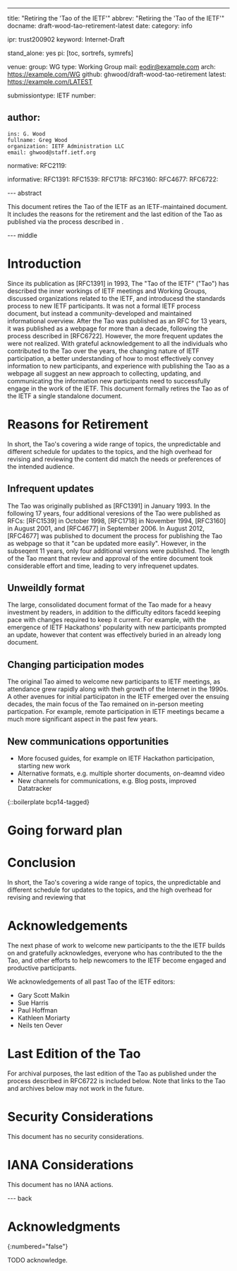 ---
title: "Retiring the 'Tao of the IETF'"
abbrev: "Retiring the 'Tao of the IETF'"
docname: draft-wood-tao-retirement-latest
date:
category: info

ipr: trust200902
keyword: Internet-Draft

stand_alone: yes
pi: [toc, sortrefs, symrefs]

venue:
  group: WG
  type: Working Group
  mail: eodir@example.com
  arch: https://example.com/WG
  github: ghwood/draft-wood-tao-retirement
  latest: https://example.com/LATEST

submissiontype: IETF
number:

author:
 -
    ins: G. Wood
    fullname: Greg Wood
    organization: IETF Administration LLC
    email: ghwood@staff.ietf.org

normative:
  RFC2119:

informative:
  RFC1391:
  RFC1539:
  RFC1718:
  RFC3160:
  RFC4677:
  RFC6722:

--- abstract

This document retires the Tao of the IETF as an IETF-maintained document. It includes the reasons for the retirement and the last edition of the Tao as published via the process described in .

--- middle

# Introduction

Since its publication as [RFC1391] in 1993, The "Tao of the IETF" ("Tao") has described the inner workings of IETF meetings and Working Groups, discussed organizations related to the IETF, and introducesd the standards process to new IETF participants. It was not a formal IETF process document, but instead a community-developed and maintained informational overview. After the Tao was published as an RFC for 13 years, it was published as a webpage for more than a decade, following the process described in [RFC6722]. However, the more frequent updates the were not realized. With grateful acknowledgement to all the individuals who contributed to the Tao over the years, the changing nature of IETF participation, a better understanding of how to most effectively convey information to new participants, and experience with publishing the Tao as a webpage all suggest an new approach to collecting, updating, and communicating the information new participants need to successfully engage in the work of the IETF. This document formally retires the Tao as of the IETF a single standalone document.

# Reasons for Retirement
In short, the Tao's covering a wide range of topics, the unpredictable and different schedule for updates to the topics, and the high overhead for revising and reviewing the content did match the needs or preferences of the intended audience.

## Infrequent updates
The Tao was originally published as [RFC1391] in January 1993. In the following 17 years, four additional veresions of the Tao were published as RFCs: [RFC1539] in October 1998, [RFC1718] in November 1994, [RFC3160] in August 2001, and [RFC4677] in September 2006. In August 2012, [RFC4677] was published to document the process for publishing the Tao as webpage so that it "can be updated more easily". However, in the subseqent 11 years, only four additional versions were published. The length of the Tao meant that review and approval of the entire document took considerable effort and time, leading to very infrequenet updates.

## Unweildly format
The large, consolidated document format of the Tao made for a heavy investment by readers, in addition to the difficulty editors facedd keeping pace with changes required to keep it current. For example, with the emergence of IETF Hackathons' popularity with new participants prompted an update, however that content was effectively buried in an already long document.

## Changing participation modes
The original Tao aimed to welcome new participants to IETF meetings, as attendance grew rapidly along with theh growth of the Internet in the 1990s. A other avenues for initial participaton in the IETF emerged over the ensuing decades, the main focus of the Tao remained on in-person meeting particpation. For example, remote participation in IETF meetings became a much more significant aspect in the past few years.

## New communications opportunities
+ More focused guides, for example on IETF Hackathon participation, starting new work
+ Alternative formats, e.g. multiple shorter documents, on-deamnd video
+ New channels for communications, e.g. Blog posts, improved Datatracker

{::boilerplate bcp14-tagged}

# Going forward plan

<!-- one thing we've heard about the Tao from current IETF participants, is that they like a single place to point new participant to get started. "Go read the Tao" is an easy recommendation to make, even if the current format of the Tao didn't make it easy for readers to find exactly the bit if information they were looking for. Do we need an alternative to this? For example, "go to the "Getting Started" webpage as a single starting point? OR maybe a small set of tailored getting started guides? E.g. "Getting started with IETF Meetings", "Getting started with IETF Hackathons", "Getting started with IETF Documents", "Getting started wtih IETF Working Groups", "Getting strated wtih technologies in the IETF"? -->

# Conclusion

In short, the Tao's covering a wide range of topics, the unpredictable and different schedule for updates to the topics, and the high overhead for revising and reviewing that 

# Acknowledgements

The next phase of work to welcome new participants to the the IETF builds on and gratefully acknowledges, everyone who has contributed to the the Tao, and other efforts to help newcomers to the IETF become engaged and productive participants.

We acknowledgements of all past Tao of the IETF editors:

* Gary Scott Malkin
* Sue Harris
* Paul Hoffman
* Kathleen Moriarty
* Neils ten Oever

# Last Edition of the Tao

For archival purposes, the last edition of the Tao as published under the process described in RFC6722 is included below. Note that links to the Tao and archives below may not work in the future.

<!-- Insert last edition here. Should this appear as an appendix -->

# Security Considerations

This document has no security considerations.


# IANA Considerations

This document has no IANA actions.


--- back

# Acknowledgments
{:numbered="false"}

TODO acknowledge.
